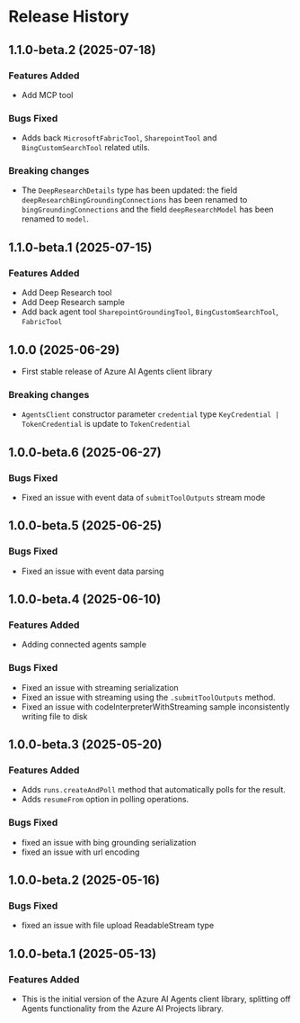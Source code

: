 # Release History

## 1.1.0-beta.2 (2025-07-18)

### Features Added

- Add MCP tool

### Bugs Fixed

- Adds back `MicrosoftFabricTool`, `SharepointTool` and `BingCustomSearchTool` related utils.

### Breaking changes

- The `DeepResearchDetails` type has been updated: the field `deepResearchBingGroundingConnections` has been renamed to `bingGroundingConnections` and the field `deepResearchModel` has been renamed to `model`.

## 1.1.0-beta.1 (2025-07-15)

### Features Added

- Add Deep Research tool
- Add Deep Research sample
- Add back agent tool `SharepointGroundingTool`, `BingCustomSearchTool`, `FabricTool`

## 1.0.0 (2025-06-29)

- First stable release of Azure AI Agents client library

### Breaking changes

- `AgentsClient` constructor parameter `credential` type  `KeyCredential | TokenCredential` is update to `TokenCredential`

## 1.0.0-beta.6 (2025-06-27)

### Bugs Fixed

- Fixed an issue with event data of `submitToolOutputs` stream mode

## 1.0.0-beta.5 (2025-06-25)

### Bugs Fixed

- Fixed an issue with event data parsing

## 1.0.0-beta.4 (2025-06-10)

### Features Added

- Adding connected agents sample

### Bugs Fixed

- Fixed an issue with streaming serialization
- Fixed an issue with streaming using the `.submitToolOutputs` method.
- Fixed an issue with codeInterpreterWithStreaming sample inconsistently writing file to disk

## 1.0.0-beta.3 (2025-05-20)

### Features Added

- Adds `runs.createAndPoll` method that automatically polls for the result.
- Adds `resumeFrom` option in polling operations.

### Bugs Fixed

- fixed an issue with bing grounding serialization
- fixed an issue with url encoding

## 1.0.0-beta.2 (2025-05-16)

### Bugs Fixed

- fixed an issue with file upload ReadableStream type

## 1.0.0-beta.1 (2025-05-13)

### Features Added

- This is the initial version of the Azure AI Agents client library, splitting off Agents functionality from the Azure AI Projects library.
